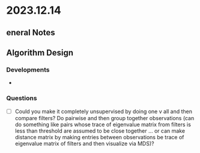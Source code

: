 # 2023.12.14

## eneral Notes

## Algorithm Design

### Developments

*

### Questions

* [ ] Could you make it completely unsupervised by doing one v all and then compare filters? Do pairwise and then group together observations (can do something like pairs whose trace of eigenvalue matrix from filters is less than threshold are assumed to be close together ... or can make distance matrix by making entries between observations be trace of eigenvalue matrix of filters and then visualize via MDS)?
